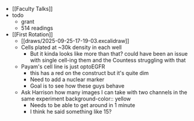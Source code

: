 - [[Faculty Talks]]
- todo
	- grant
	- 514 readings
- [[First Rotation]]
	- [[draws/2025-09-25-17-19-03.excalidraw]]
	- Cells plated at ~30k density in each well
		- But it kinda looks like more than that? could have been an issue with single cell-ing them and the Countess struggling with that
	- Payam's cell line is just optoEGFR
		- this has a red on the construct but it's quite dim
		- Need to add a nuclear marker
		- Goal is to see how these guys behave
	- Ask Harrison how many images I can take with two channels in the same experiment
	  background-color:: yellow
		- Needs to be able to get around in 1 minute
		- I think he said something like 15?